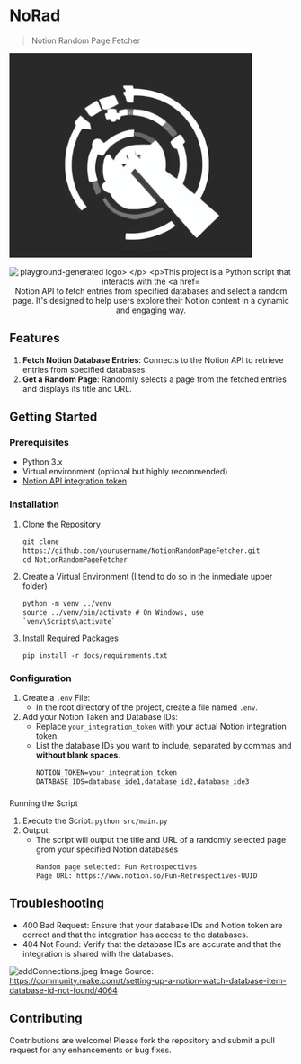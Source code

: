 # NoRad
> Notion Random Page Fetcher

![logo](images/logo.png "playground generated logo")

<p align="center">
  <img src="images/loogo.png" alt="playground-generated logo>
</p>


This project is a Python script that interacts with the [Notion API](https://developers.notion.com/reference/intro) to fetch entries from specified databases and select a random page. It's designed to help users explore their Notion content in a dynamic and engaging way.

## Features
1. **Fetch Notion Database Entries**: Connects to the Notion API to retrieve entries from specified databases.
2. **Get a Random Page**: Randomly selects a page from the fetched entries and displays its title and URL.

## Getting Started
### Prerequisites
- Python 3.x
- Virtual environment (optional but highly recommended)
- [Notion API integration token](https://www.notion.so/profile/integrations)

### Installation
1. Clone the Repository
   ```
   git clone https://github.com/yourusername/NotionRandomPageFetcher.git
   cd NotionRandomPageFetcher
   ```
2. Create a Virtual Environment (I tend to do so in the inmediate upper folder)
   ```
   python -m venv ../venv
   source ../venv/bin/activate # On Windows, use `venv\Scripts\activate`
   ```
3. Install Required Packages
   ```
   pip install -r docs/requirements.txt
   ````

### Configuration
1. Create a `.env` File:
   - In the root directory of the project, create a file named `.env`.
2. Add your Notion Taken and Database IDs:
    - Replace `your_integration_token` with your actual Notion integration token.
    - List the database IDs you want to include, separated by commas and **without blank spaces**.
        ```
        NOTION_TOKEN=your_integration_token
        DATABASE_IDS=database_ide1,database_id2,database_ide3
        ```

###
Running the Script
1. Execute the Script:
   `python src/main.py`
2. Output:
   - The script will output the title and URL of a randomly selected page grom your specified Notion databases
        ```
        Random page selected: Fun Retrospectives
        Page URL: https://www.notion.so/Fun-Retrospectives-UUID
        ```

## Troubleshooting
- 400 Bad Request: Ensure that your database IDs and Notion token are correct and that the integration has access to the databases.
- 404 Not Found: Verify that the database IDs are accurate and that the integration is shared with the databases.

![addConnections.jpeg](images/addConnections.jpeg "Common issue")
Image Source: https://community.make.com/t/setting-up-a-notion-watch-database-item-database-id-not-found/4064

## Contributing
Contributions are welcome! Please fork the repository and submit a pull request for any enhancements or bug fixes.